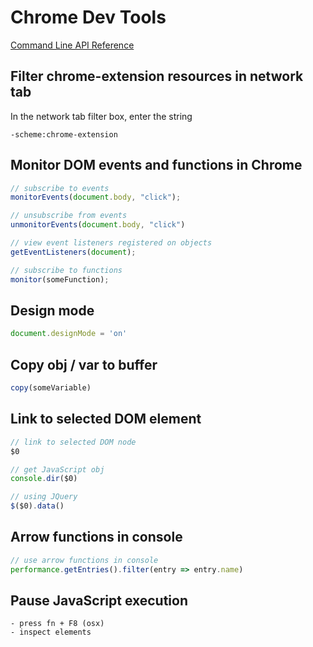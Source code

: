 # Chrome Dev Tools

[Command Line API Reference](https://developers.google.com/web/tools/chrome-devtools/console/command-line-reference)


## Filter chrome-extension resources in network tab

In the network tab filter box, enter the string
```
-scheme:chrome-extension
```

## Monitor DOM events and functions in Chrome
```JavaScript
// subscribe to events
monitorEvents(document.body, "click");

// unsubscribe from events
unmonitorEvents(document.body, "click")

// view event listeners registered on objects
getEventListeners(document);

// subscribe to functions
monitor(someFunction);
```

## Design mode
```js
document.designMode = 'on'
```

## Copy obj / var to buffer
```JavaScript
copy(someVariable)
```

## Link to selected DOM element
```js
// link to selected DOM node
$0

// get JavaScript obj
console.dir($0)

// using JQuery
$($0).data()
```

## Arrow functions in console
```js
// use arrow functions in console
performance.getEntries().filter(entry => entry.name)
```

## Pause JavaScript execution
```
- press fn + F8 (osx)
- inspect elements
```
